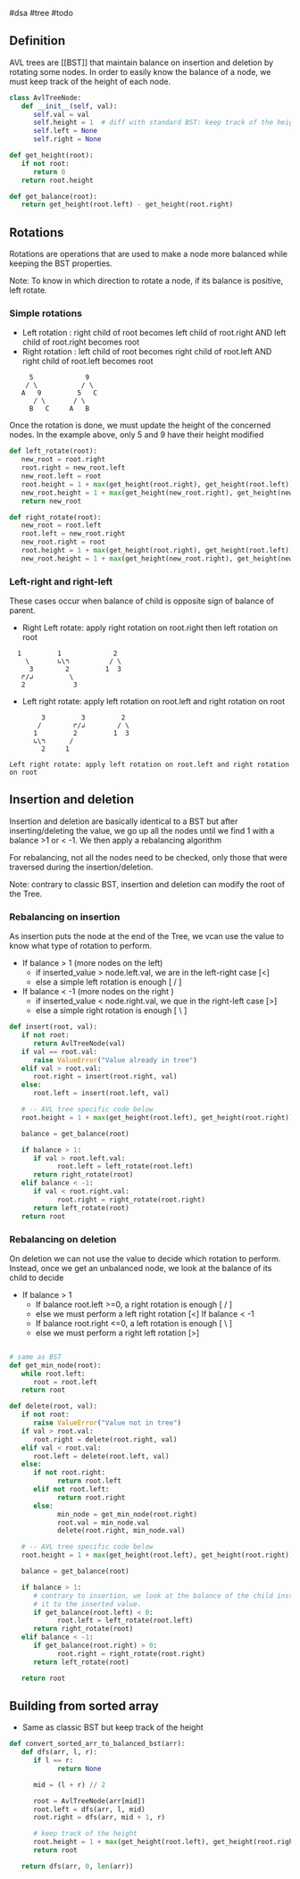 #dsa #tree #todo

## Definition

AVL trees are [[BST]] that maintain balance on insertion and deletion by rotating some nodes.
In order to easily know the balance of a node, we must keep track of the height of each node.

```python
class AvlTreeNode:
   def __init__(self, val):
      self.val = val
      self.height = 1  # diff with standard BST: keep track of the height
      self.left = None
      self.right = None

def get_height(root):
   if not root:
      return 0
   return root.height

def get_balance(root):
   return get_height(root.left) - get_height(root.right)
```

## Rotations

Rotations are operations that are used to make a node more balanced while keeping the BST properties.

Note: To know in which direction to rotate a node, if its balance is positive, left rotate.

### Simple rotations

- Left rotation : right child of root becomes left child of root.right AND left child of root.right becomes root
- Right rotation : left child of root becomes right child of root.left AND right child of root.left becomes root

```
     5             9
    / \           / \
   A   9         5   C
      / \       / \
     B   C     A   B

```

Once the rotation is done, we must update the height of the concerned nodes. In the
example above, only 5 and 9 have their height modified

```python
def left_rotate(root):
   new_root = root.right
   root.right = new_root.left
   new_root.left = root
   root.height = 1 + max(get_height(root.right), get_height(root.left))
   new_root.height = 1 + max(get_height(new_root.right), get_height(new_root.left))
   return new_root

def right_rotate(root):
   new_root = root.left
   root.left = new_root.right
   new_root.right = root
   root.height = 1 + max(get_height(root.right), get_height(root.left))
   new_root.height = 1 + max(get_height(new_root.right), get_height(new_root.left))
```

### Left-right and right-left

These cases occur when balance of child is opposite sign of balance of parent.

- Right Left rotate: apply right rotation on root.right then left rotation on root

```
  1         1             2
    \       ↳\↰          / \
     3        2         1  3
   ↱/↲         \
   2            3
```

- Left right rotate: apply left rotation on root.left and right rotation on root

```
        3         3         2
       /        ↱/↲        / \
      1         2         1  3
      ↳\↰      /
        2     1

Left right rotate: apply left rotation on root.left and right rotation on root
```

## Insertion and deletion

Insertion and deletion are basically identical to a BST but after inserting/deleting the value, we go up all the nodes until we find 1 with a balance >1 or < -1. We then apply a rebalancing algorithm

For rebalancing, not all the nodes need to be checked, only those that were traversed during the insertion/deletion.

Note: contrary to classic BST, insertion and deletion can modify the root of the Tree.

### Rebalancing on insertion

As insertion puts the node at the end of the Tree, we vcan use the value to know what type of rotation to perform.

- If balance > 1 (more nodes on the left)
  - if inserted_value > node.left.val, we are in the left-right case [<]
  - else a simple left rotation is enough [ / ]
- If balance < -1 (more nodes on the right )
  - if inserted_value < node.right.val, we que in the right-left case [>]
  - else a simple right rotation is enough [ \\ ]

```python
def insert(root, val):
   if not root:
      return AvlTreeNode(val)
   if val == root.val:
      raise ValueError("Value already in tree")
   elif val > root.val:
      root.right = insert(root.right, val)
   else:
      root.left = insert(root.left, val)

   # -- AVL tree specific code below
   root.height = 1 + max(get_height(root.left), get_height(root.right))

   balance = get_balance(root)

   if balance > 1:
      if val > root.left.val:
            root.left = left_rotate(root.left)
      return right_rotate(root)
   elif balance < -1:
      if val < root.right.val:
            root.right = right_rotate(root.right)
      return left_rotate(root)
   return root
```

### Rebalancing on deletion

On deletion we can not use the value to decide which rotation to perform.
Instead, once we get an unbalanced node, we look at the balance of its child to decide

- If balance > 1
  - If balance root.left >=0, a right rotation is enough [ / ]
  - else we must perform a left right rotation [<]
    If balance < -1
  - If balance root.right <=0, a left rotation is enough [ \\ ]
  - else we must perform a right left rotation [>]

```python

# same as BST
def get_min_node(root):
   while root.left:
      root = root.left
   return root

def delete(root, val):
   if not root:
      raise ValueError("Value not in tree")
   if val > root.val:
      root.right = delete(root.right, val)
   elif val < root.val:
      root.left = delete(root.left, val)
   else:
      if not root.right:
            return root.left
      elif not root.left:
            return root.right
      else:
            min_node = get_min_node(root.right)
            root.val = min_node.val
            delete(root.right, min_node.val)

   # -- AVL tree specific code below
   root.height = 1 + max(get_height(root.left), get_height(root.right))

   balance = get_balance(root)

   if balance > 1:
      # contrary to insertion, we look at the balance of the child instead of comparing
      # it to the inserted value.
      if get_balance(root.left) < 0:
            root.left = left_rotate(root.left)
      return right_rotate(root)
   elif balance < -1:
      if get_balance(root.right) > 0:
            root.right = right_rotate(root.right)
      return left_rotate(root)

   return root

```

## Building from sorted array

- Same as classic BST but keep track of the height

```python
def convert_sorted_arr_to_balanced_bst(arr):
   def dfs(arr, l, r):
      if l == r:
            return None

      mid = (l + r) // 2

      root = AvlTreeNode(arr[mid])
      root.left = dfs(arr, l, mid)
      root.right = dfs(arr, mid + 1, r)

      # keep track of the height
      root.height = 1 + max(get_height(root.left), get_height(root.right))
      return root

   return dfs(arr, 0, len(arr))
```
